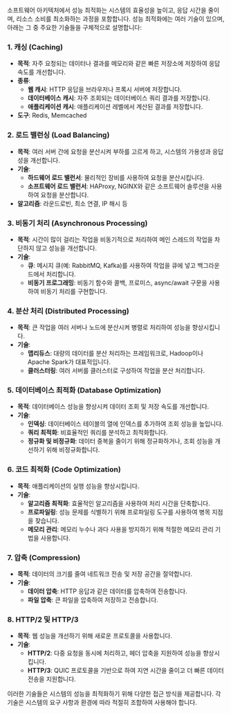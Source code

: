 소프트웨어 아키텍처에서 성능 최적화는 시스템의 효율성을 높이고, 응답 시간을 줄이며, 리소스 소비를 최소화하는 과정을 포함합니다. 성능 최적화에는 여러 기술이 있으며, 아래는 그 중 주요한 기술들을 구체적으로 설명합니다:

### 1. **캐싱 (Caching)**

- **목적**: 자주 요청되는 데이터나 결과를 메모리와 같은 빠른 저장소에 저장하여 응답 속도를 개선합니다.
- **종류**:
    - **웹 캐시**: HTTP 응답을 브라우저나 프록시 서버에 저장합니다.
    - **데이터베이스 캐시**: 자주 조회되는 데이터베이스 쿼리 결과를 저장합니다.
    - **애플리케이션 캐시**: 애플리케이션 레벨에서 계산된 결과를 저장합니다.
- **도구**: Redis, Memcached

### 2. **로드 밸런싱 (Load Balancing)**

- **목적**: 여러 서버 간에 요청을 분산시켜 부하를 고르게 하고, 시스템의 가용성과 응답성을 개선합니다.
- **기술**:
    - **하드웨어 로드 밸런서**: 물리적인 장비를 사용하여 요청을 분산시킵니다.
    - **소프트웨어 로드 밸런서**: HAProxy, NGINX와 같은 소프트웨어 솔루션을 사용하여 요청을 분산합니다.
- **알고리즘**: 라운드로빈, 최소 연결, IP 해시 등

### 3. **비동기 처리 (Asynchronous Processing)**

- **목적**: 시간이 많이 걸리는 작업을 비동기적으로 처리하여 메인 스레드의 작업을 차단하지 않고 성능을 개선합니다.
- **기술**:
    - **큐**: 메시지 큐(예: RabbitMQ, Kafka)를 사용하여 작업을 큐에 넣고 백그라운드에서 처리합니다.
    - **비동기 프로그래밍**: 비동기 함수와 콜백, 프로미스, async/await 구문을 사용하여 비동기 처리를 구현합니다.

### 4. **분산 처리 (Distributed Processing)**

- **목적**: 큰 작업을 여러 서버나 노드에 분산시켜 병렬로 처리하여 성능을 향상시킵니다.
- **기술**:
    - **맵리듀스**: 대량의 데이터를 분산 처리하는 프레임워크로, Hadoop이나 Apache Spark가 대표적입니다.
    - **클러스터링**: 여러 서버를 클러스터로 구성하여 작업을 분산 처리합니다.

### 5. **데이터베이스 최적화 (Database Optimization)**

- **목적**: 데이터베이스 성능을 향상시켜 데이터 조회 및 저장 속도를 개선합니다.
- **기술**:
    - **인덱싱**: 데이터베이스 테이블의 열에 인덱스를 추가하여 조회 성능을 높입니다.
    - **쿼리 최적화**: 비효율적인 쿼리를 분석하고 최적화합니다.
    - **정규화 및 비정규화**: 데이터 중복을 줄이기 위해 정규화하거나, 조회 성능을 개선하기 위해 비정규화합니다.

### 6. **코드 최적화 (Code Optimization)**

- **목적**: 애플리케이션의 실행 성능을 향상시킵니다.
- **기술**:
    - **알고리즘 최적화**: 효율적인 알고리즘을 사용하여 처리 시간을 단축합니다.
    - **프로파일링**: 성능 문제를 식별하기 위해 프로파일링 도구를 사용하여 병목 지점을 찾습니다.
    - **메모리 관리**: 메모리 누수나 과다 사용을 방지하기 위해 적절한 메모리 관리 기법을 사용합니다.

### 7. **압축 (Compression)**

- **목적**: 데이터의 크기를 줄여 네트워크 전송 및 저장 공간을 절약합니다.
- **기술**:
    - **데이터 압축**: HTTP 응답과 같은 데이터를 압축하여 전송합니다.
    - **파일 압축**: 큰 파일을 압축하여 저장하고 전송합니다.

### 8. **HTTP/2 및 HTTP/3**

- **목적**: 웹 성능을 개선하기 위해 새로운 프로토콜을 사용합니다.
- **기술**:
    - **HTTP/2**: 다중 요청을 동시에 처리하고, 헤더 압축을 지원하여 성능을 향상시킵니다.
    - **HTTP/3**: QUIC 프로토콜을 기반으로 하여 지연 시간을 줄이고 더 빠른 데이터 전송을 지원합니다.

이러한 기술들은 시스템의 성능을 최적화하기 위해 다양한 접근 방식을 제공합니다. 각 기술은 시스템의 요구 사항과 환경에 따라 적절히 조합하여 사용해야 합니다.